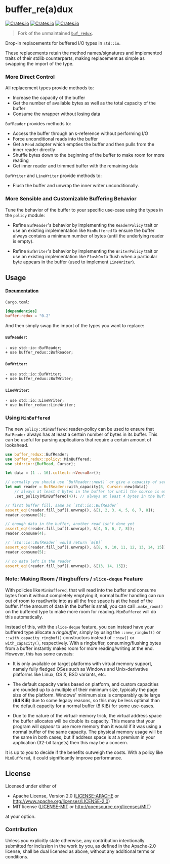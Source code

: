 # buffer\_re(a)dux 

[![Crates.io](https://img.shields.io/crates/v/buffer-redux.svg)](https://crates.io/crates/buffer-redux)
[![Crates.io](https://img.shields.io/crates/d/buffer-redux.svg)](https://crates.io/crates/buffer-redux)
[![Crates.io](https://img.shields.io/crates/l/buffer-redux.svg)](https://crates.io/crates/buffer-redux)

> Fork of the unmaintained [`buf_redux`](https://github.com/abonander/buf_redux).

Drop-in replacements for buffered I/O types in `std::io`.

These replacements retain the method names/signatures and implemented traits of their stdlib
counterparts, making replacement as simple as swapping the import of the type.

### More Direct Control

All replacement types provide methods to:
* Increase the capacity of the buffer
* Get the number of available bytes as well as the total capacity of the buffer
* Consume the wrapper without losing data

`BufReader` provides methods to:
* Access the buffer through an `&`-reference without performing I/O
* Force unconditional reads into the buffer
* Get a `Read` adapter which empties the buffer and then pulls from the inner reader directly
* Shuffle bytes down to the beginning of the buffer to make room for more reading
* Get inner reader and trimmed buffer with the remaining data

`BufWriter` and `LineWriter` provide methods to:
* Flush the buffer and unwrap the inner writer unconditionally.

### More Sensible and Customizable Buffering Behavior
Tune the behavior of the buffer to your specific use-case using the types in the
`policy` module:

* Refine `BufReader`'s behavior by implementing the `ReaderPolicy` trait or use
an existing implementation like `MinBuffered` to ensure the buffer always contains
a minimum number of bytes (until the underlying reader is empty).

* Refine `BufWriter`'s behavior by implementing the `WriterPolicy` trait
or use an existing implementation like `FlushOn` to flush when a particular byte
appears in the buffer (used to implement `LineWriter`).


## Usage

#### [Documentation](http://docs.rs/buffer-redux/)

`Cargo.toml`:
```toml
[dependencies]
buffer-redux = "0.2"
```
And then simply swap the import of the types you want to replace:

#### `BufReader`:
```
- use std::io::BufReader;
+ use buffer_redux::BufReader;
```
#### `BufWriter`:
```
- use std::io::BufWriter;
+ use buffer_redux::BufWriter;
```

#### `LineWriter`:
```
- use std::io::LineWriter;
+ use buffer_redux::LineWriter;
```

### Using `MinBuffered`
The new `policy::MinBuffered` reader-policy can be used to ensure that `BufReader` always has at least a
certain number of bytes in its buffer. This can be useful for parsing applications that require a 
certain amount of lookahead.

```rust
use buffer_redux::BufReader;
use buffer_redux::policy::MinBuffered;
use std::io::{BufRead, Cursor};

let data = (1 .. 16).collect::<Vec<u8>>();

// normally you should use `BufReader::new()` or give a capacity of several KiB or more
let mut reader = BufReader::with_capacity(8, Cursor::new(data))
    // always at least 4 bytes in the buffer (or until the source is empty)
    .set_policy(MinBuffered(4)); // always at least 4 bytes in the buffer

// first buffer fill, same as `std::io::BufReader`
assert_eq!(reader.fill_buf().unwrap(), &[1, 2, 3, 4, 5, 6, 7, 8]);
reader.consume(3);

// enough data in the buffer, another read isn't done yet
assert_eq!(reader.fill_buf().unwrap(), &[4, 5, 6, 7, 8]);
reader.consume(4);

// `std::io::BufReader` would return `&[8]`
assert_eq!(reader.fill_buf().unwrap(), &[8, 9, 10, 11, 12, 13, 14, 15]);
reader.consume(5);

// no data left in the reader
assert_eq!(reader.fill_buf().unwrap(), &[13, 14, 15]);
```

### Note: Making Room / Ringbuffers / `slice-deque` Feature
With policies like `MinBuffered`, that will read into the buffer and consume bytes from it without completely 
emptying it, normal buffer handling can run out of room to read/write into as all the free space is at the
head of the buffer. If the amount of data in the buffer is small, you can call `.make_room()` on the buffered
type to make more room for reading. `MinBuffered` will do this automatically.

Instead of this, with the `slice-deque` feature, you can instead have your buffered type allocate a *ringbuffer*,
simply by using the `::new_ringbuf()` or `::with_capacity_ringbuf()` constructors instead of 
`::new()` or `with_capacity()`, respectively. With a ringbuffer, consuming/flushing bytes 
from a buffer instantly makes room for more reading/writing at the end.
However, this has some caveats:

* It is only available on target platforms with virtual memory support, namely fully fledged
OSes such as Windows and Unix-derivative platforms like Linux, OS X, BSD variants, etc.

* The default capacity varies based on platform, and custom capacities are rounded up to a
multiple of their minimum size, typically the page size of the platform.
Windows' minimum size is comparably quite large (**64 KiB**) due to some legacy reasons,
so this may be less optimal than the default capacity for a normal buffer (8 KiB) for some
use-cases.

* Due to the nature of the virtual-memory trick, the virtual address space the buffer
allocates will be double its capacity. This means that your program will *appear* to use more
memory than it would if it was using a normal buffer of the same capacity. The physical memory
usage will be the same in both cases, but if address space is at a premium in your application
(32-bit targets) then this may be a concern.

It is up to you to decide if the benefits outweigh the costs. With a policy like `MinBuffered`,
it could significantly improve performance.

## License

Licensed under either of

 * Apache License, Version 2.0 ([LICENSE-APACHE](LICENSE-APACHE) or http://www.apache.org/licenses/LICENSE-2.0)
 * MIT license ([LICENSE-MIT](LICENSE-MIT) or http://opensource.org/licenses/MIT)

at your option.

### Contribution

Unless you explicitly state otherwise, any contribution intentionally submitted
for inclusion in the work by you, as defined in the Apache-2.0 license, shall be dual licensed as above, without any
additional terms or conditions.
